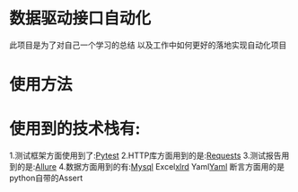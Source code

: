 # 数据驱动接口自动化
此项目是为了对自己一个学习的总结
以及工作中如何更好的落地实现自动化项目
# 使用方法

# 使用到的技术栈有:
1.测试框架方面使用到了:[Pytest](https://learning-pytest.readthedocs.io/zh/latest/)
2.HTTP库方面用到的是:[Requests](https://docs.python-requests.org/en/master/)
3.测试报告用到的是:[Allure](https://docs.qameta.io/allure/)
4.数据方面用到的有:[Mysql](https://github.com/PyMySQL/PyMySQL)
                  Excel[xlrd](https://xlrd.readthedocs.io/en/latest/api.html)
                  Yaml[Yaml](https://pyyaml.org/wiki/PyYAMLDocumentation)
断言方面用的是python自带的Assert
